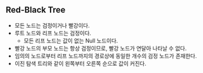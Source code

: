 ## Red-Black Tree

- 모든 노드는 검정이거나 빨강이다.
- 루트 노드와 리프 노드는 검정이다.
	- 모든 리프 노드는 값이 없는 Null 노드이다.
- 빨강 노드의 부모 노드는 항상 검정이므로, 빨강 노드가 연달아 나타날 수 없다.
- 임의의 노드로부터 리프 노드까지의 경로상에 동일한 개수의 검정 노드가 존재한다.
- 이진 탐색 트리와 같이 왼쪽부터 오른쪽 순으로 값이 커진다.
